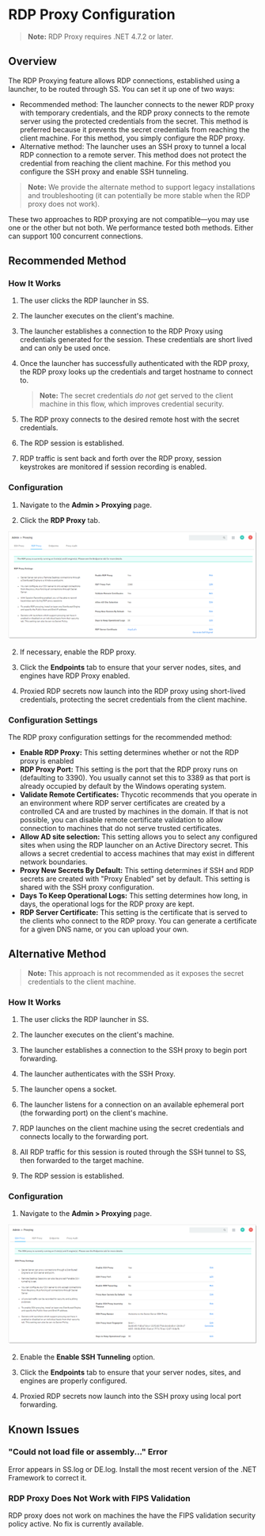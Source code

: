 [title]: # (RDP Proxy Configuration)
[tags]: # (RDP Proxy,Networking)
[priority]: # (1000)

# RDP Proxy Configuration

>**Note:** RDP Proxy requires .NET 4.7.2 or later.

## Overview

The RDP Proxying feature allows RDP connections, established using a launcher, to be routed through SS. You can set it up one of two ways:

- Recommended method: The launcher connects to the newer RDP proxy with temporary credentials, and the RDP proxy connects to the remote server using the protected credentials from the secret. This method is preferred because it prevents the secret credentials from reaching the client machine. For this method, you simply configure the RDP proxy.
- Alternative method: The launcher uses an SSH proxy to tunnel a local RDP connection to a remote server. This method does not protect the credential from reaching the client machine. For this method you configure the SSH proxy and enable SSH tunneling.

>**Note:** We provide the alternate method to support legacy installations and troubleshooting (it can potentially be more stable when the RDP proxy does not work).

These two approaches to RDP proxying are not compatible—you may use one or the other but not both. We performance tested both methods. Either can support 100 concurrent connections.

## Recommended Method

### How It Works

1. The user clicks the RDP launcher in SS.

2. The launcher executes on the client's machine.

3. The launcher establishes a connection to the RDP Proxy using credentials generated for the session. These credentials are short lived and can only be used once.

4. Once the launcher has successfully authenticated with the RDP proxy, the RDP proxy looks up the credentials and target hostname to connect to.

   > **Note:** The secret credentials *do not* get served to the client machine in this flow, which improves credential security.

5. The RDP proxy connects to the desired remote host with the secret credentials.

6. The RDP session is established.

6. RDP traffic is sent back and forth over the RDP proxy, session keystrokes are monitored if session recording is enabled.

### Configuration

1. Navigate to the **Admin \> Proxying** page.

1. Click the **RDP Proxy** tab.

![image-20200326102547130](images/image-20200326102547130.png)

2. If necessary, enable the RDP proxy.

3. Click the **Endpoints** tab to ensure that your server nodes, sites, and engines have RDP Proxy enabled.

4. Proxied RDP secrets now launch into the RDP proxy using short-lived credentials, protecting the secret credentials from the client machine.

### Configuration Settings

The RDP proxy configuration settings for the recommended method:

- **Enable RDP Proxy:** This setting determines whether or not the RDP proxy is enabled
- **RDP Proxy Port:** This setting is the port that the RDP proxy runs on (defaulting to 3390). You usually cannot set this to 3389 as that port is already occupied by default by the Windows operating system.
- **Validate Remote Certificates:** Thycotic recommends that you operate in an environment where RDP server certificates are created by a controlled CA and are trusted by machines in the domain. If that is not possible, you can disable remote certificate validation to allow connection to machines that do not serve trusted certificates.
- **Allow AD site selection:** This setting allows you to select any configured sites when using the RDP launcher on an Active Directory secret. This allows a secret credential to access machines that may exist in different network boundaries.
- **Proxy New Secrets By Default:** This setting determines if SSH and RDP secrets are created with "Proxy Enabled" set by default. This setting is shared with the SSH proxy configuration.
- **Days To Keep Operational Logs:** This setting determines how long, in days, the operational logs for the RDP proxy are kept.
- **RDP Server Certificate:** This setting is the certificate that is served to the clients who connect to the RDP proxy. You can generate a certificate for a given DNS name, or you can upload your own.

## Alternative Method

> **Note:** This approach is not recommended as it exposes the secret credentials to the client machine.

### How It Works

1. The user clicks the RDP launcher in SS.

2. The launcher executes on the client's machine.

3. The launcher establishes a connection to the SSH proxy to begin port forwarding.

3. The launcher authenticates with the SSH Proxy.

3. The launcher opens a socket.

3. The launcher listens for a connection on an available ephemeral port (the forwarding port) on the client's machine.

5. RDP launches on the client machine using the secret credentials and connects locally to the forwarding port.

6. All RDP traffic for this session is routed through the SSH tunnel to SS, then forwarded to the target machine.

7. The RDP session is established.

### Configuration

1. Navigate to the **Admin \> Proxying** page.

![image-20200326111039717](images/image-20200326111039717.png)

2. Enable the **Enable SSH Tunneling** option.

3. Click the **Endpoints** tab to ensure that your server nodes, sites, and engines are properly configured.

4. Proxied RDP secrets now launch into the SSH proxy using local port forwarding.

## Known Issues

### "Could not load file or assembly..." Error

Error appears in SS.log or DE.log. Install the most recent version of the .NET Framework to correct it.

### RDP Proxy Does Not Work with FIPS Validation

RDP proxy does not work on machines the have the FIPS validation security policy active. No fix is currently available.
